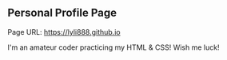 ## Personal Profile Page

Page URL: https://lyli888.github.io

I'm an amateur coder practicing my HTML & CSS! Wish me luck! 
